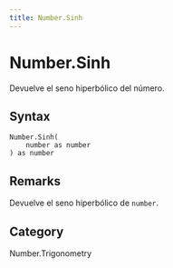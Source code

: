 ```yaml
---
title: Number.Sinh
---
```


# Number.Sinh


Devuelve el seno hiperbólico del número.


## Syntax

```powerquery
Number.Sinh(
    number as number
) as number
```


## Remarks

Devuelve el seno hiperbólico de <code>number</code>.



## Category
Number.Trigonometry
